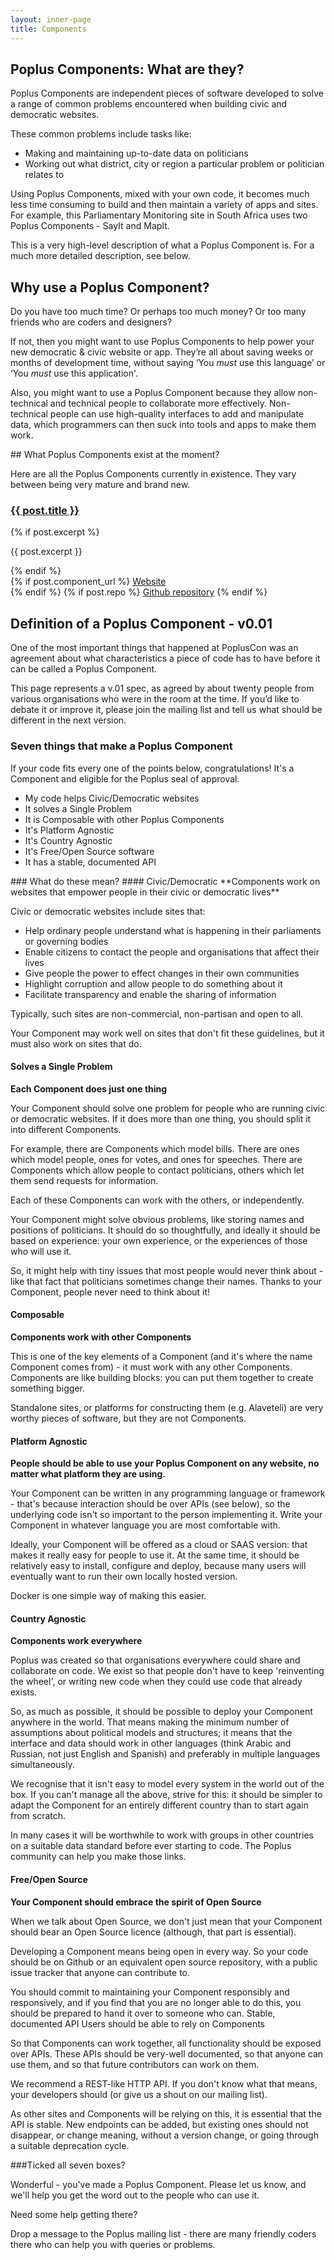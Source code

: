 ```yaml
---
layout: inner-page
title: Components
---
```


## Poplus Components: What are they?

Poplus Components are independent pieces of software developed to solve a range of common problems encountered when building civic and democratic websites.

These common problems include tasks like:

* Making and maintaining up-to-date data on politicians
* Working out what district, city or region a particular problem or politician relates to

Using Poplus Components, mixed with your own code, it becomes much less time consuming to build and then maintain a variety of apps and sites. For example, this Parliamentary Monitoring site in South Africa uses two Poplus Components - SayIt and MapIt.

This is a very high-level description of what a Poplus Component is. For a much more detailed description, see below.

## Why use a Poplus Component?

Do you have too much time? Or perhaps too much money? Or too many friends who are coders and designers?

If not, then you might want to use Poplus Components to help power your new democratic & civic website or app. They’re all about saving weeks or months of development time, without saying ‘You *must* use this language’ or ‘You *must* use this application'.

Also, you might want to use a Poplus Component because they allow non-technical and technical people to collaborate more effectively. Non-technical people can use high-quality interfaces to add and manipulate data, which programmers can then suck into tools and apps to make them work.

## What Poplus Components exist at the moment?


Here are all the Poplus Components currently in existence. They vary between being very mature and brand new.

<div class="grid-row">
<!--
{% for post in site.categories.component %}
	--><div class="column-one-of-three">
		<div class="catalogue-item catalogue-item--poplus-component">
			<h3><a href="{{ post.url }}">{{ post.title }}</a></h3>
			<div class="catalogue-item__content">
				{% if post.excerpt %}
		    		<p>{{ post.excerpt }}</p>
	    		{% endif %}
		    	<div class="catalogue-links"><!-- <strong>Tags: </strong>{{ post.tags | array_to_sentence_string }}<br> -->
		    		{% if post.component_url %}
					    <a href="{{ post.component_url }}"><i class="icon-external-link"></i>Website</a><br>
					{% endif %}
					{% if post.repo %}
					    <a href="{{ post.repo }}"><i class="icon-github-alt"></i>Github repository</a>
				    {% endif %}
				</div>
			</div>
		</div>
	</div><!--
{% endfor %}
-->
</div>


## Definition of a Poplus Component - v0.01

One of the most important things that happened at PoplusCon was an agreement about what characteristics a piece of code has to have before it can be called a Poplus Component.

This page represents a v.01 spec, as agreed by about twenty people from various organisations who were in the room at the time. If you’d like to debate it or improve it, please join the mailing list and tell us what should be different in the next version.


### Seven things that make a Poplus Component
If your code fits every one of the points below, congratulations! It's a Component and eligible for the Poplus seal of approval.
<ul class="tick-list">
<li> My code helps Civic/Democratic websites </li>
<li> It solves a Single Problem</li>
<li> It is Composable with other Poplus Components</li>
<li> It's Platform Agnostic</li>
<li> It's Country Agnostic</li>
<li> It's Free/Open Source software</li>
<li> It has a stable, documented API</li>
</ul>
### What do these mean?
#### Civic/Democratic
**Components work on websites that empower people in their civic or democratic lives**

Civic or democratic websites include sites that:
- Help ordinary people understand what is happening in their parliaments or governing bodies
- Enable citizens to contact the people and organisations that affect their lives
- Give people the power to effect changes in their own communities
- Highlight corruption and allow people to do something about it
- Facilitate transparency and enable the sharing of information

Typically, such sites are non-commercial, non-partisan and open to all.

Your Component may work well on sites that don't fit these guidelines, but it must also work on sites that do.

#### Solves a Single Problem
**Each Component does just one thing**

Your Component should solve one problem for people who are running civic or democratic websites. If it does more than one thing, you should split it into different Components.

For example, there are Components which model bills. There are ones which model people, ones for votes, and ones for speeches. There are Components which allow people to contact politicians, others which let them send requests for information.

Each of these Components can work with the others, or independently.

Your Component might solve obvious problems, like storing names and positions of politicians. It should do so thoughtfully, and ideally it should be based on experience: your own experience, or the experiences of those who will use it.

So, it might help with tiny issues that most people would never think about - like that fact that politicians sometimes change their names. Thanks to your Component, people never need to think about it!

#### Composable
**Components work with other Components**

This is one of the key elements of a Component (and it's where the name Component comes from) - it must work with any other Components. Components are like building blocks: you can put them together to create something bigger.

Standalone sites, or platforms for constructing them (e.g. Alaveteli) are very worthy pieces of software, but they are not Components.

#### Platform Agnostic
**People should be able to use your Poplus Component on any website, no matter what platform they are using.**

Your Component can be written in any programming language or framework - that's because interaction should be over APIs (see below), so the underlying code isn't so important to the person implementing it. Write your Component in whatever language you are most comfortable with.

Ideally, your Component will be offered as a cloud or SAAS version: that makes it really easy for people to use it. At the same time, it should be relatively easy to install, configure and deploy, because many users will eventually want to run their own locally hosted version.

Docker is one simple way of making this easier.

#### Country Agnostic
**Components work everywhere**

Poplus was created so that organisations everywhere could share and collaborate on code. We exist so that people don't have to keep 'reinventing the wheel', or writing new code when they could use code that already exists.

So, as much as possible, it should be possible to deploy your Component anywhere in the world. That means making the minimum number of assumptions about political models and structures; it means that the interface and data should work in other languages (think Arabic and Russian, not just English and Spanish) and preferably in multiple languages simultaneously.

We recognise that it isn't easy to model every system in the world out of the box. If you can't manage all the above, strive for this: it should be simpler to adapt the Component for an entirely different country than to start again from scratch.

In many cases it will be worthwhile to work with groups in other countries on a suitable data standard before ever starting to code. The Poplus community can help you make those links.

#### Free/Open Source
**Your Component should embrace the spirit of Open Source**

When we talk about Open Source, we don't just mean that your Component should bear an Open Source licence (although, that part is essential).

Developing a Component means being open in every way. So your code should be on Github or an equivalent open source repository, with a public issue tracker that anyone can contribute to.

You should commit to maintaining your Component responsibly and responsively, and if you find that you are no longer able to do this, you should be prepared to hand it over to someone who can.
Stable, documented API
Users should be able to rely on Components

So that Components can work together, all functionality should be exposed over APIs. These APIs should be very-well documented, so that anyone can use them, and so that future contributors can work on them.

We recommend a REST-like HTTP API. If you don't know what that means, your developers should (or give us a shout on our mailing list).

As other sites and Components will be relying on this, it is essential that the API is stable. New endpoints can be added, but existing ones should not disappear, or change meaning, without a version change, or going through a suitable deprecation cycle.


###Ticked all seven boxes?

Wonderful - you've made a Poplus Component. Please let us know, and we'll help you get the word out to the people who can use it.

Need some help getting there?

Drop a message to the Poplus mailing list - there are many friendly coders there who can help you with queries or problems.
